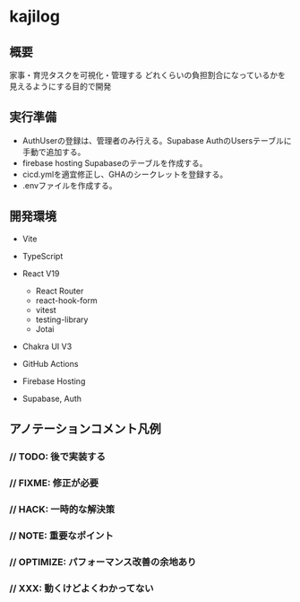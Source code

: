 # kajilog

## 概要
家事・育児タスクを可視化・管理する
どれくらいの負担割合になっているかを見えるようにする目的で開発

## 実行準備
- AuthUserの登録は、管理者のみ行える。Supabase AuthのUsersテーブルに手動で追加する。
- firebase hosting Supabaseのテーブルを作成する。
- cicd.ymlを適宜修正し、GHAのシークレットを登録する。
- .envファイルを作成する。

## 開発環境
- Vite
- TypeScript
- React V19
  - React Router
  - react-hook-form
  - vitest
  - testing-library
  - Jotai
- Chakra UI V3

- GitHub Actions
- Firebase Hosting
- Supabase, Auth

## アノテーションコメント凡例
### // TODO: 後で実装する
### // FIXME: 修正が必要
### // HACK: 一時的な解決策
### // NOTE: 重要なポイント
### // OPTIMIZE: パフォーマンス改善の余地あり
### // XXX: 動くけどよくわかってない
